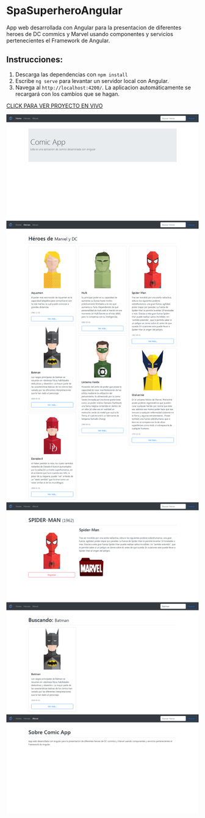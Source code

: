 # SpaSuperheroAngular

App web desarrollada con Angular para la presentacion de diferentes heroes de DC commics y Marvel usando componentes y servicios pertenecientes el Framework de Angular.

## Instrucciones:

1. Descarga las dependencias con `npm install` 
2. Escribe `ng serve` para levantar un servidor local con Angular.
3. Navega al `http://localhost:4200/`. La aplicacion automáticamente se recargará con los cambios que se hagan.

[CLICK PARA VER PROYECTO EN VIVO](https://fhranko.github.io/spa-superhero-angular)

![](src/assets/img/screencapture/screencapture-home.png)
![](src/assets/img/screencapture/screencapture-heroes.png)
![](src/assets/img/screencapture/screencapture-heroe.png)
![](src/assets/img/screencapture/screencapture-buscar-Batman.png)
![](src/assets/img/screencapture/screencapture-about.png)

